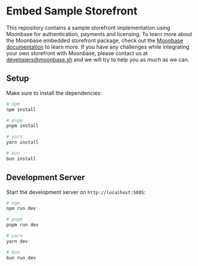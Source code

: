 # Embed Sample Storefront

This repository contains a sample storefront implementation using Moonbase for authentication, payments and licensing.
To learn more about the Moonbase embedded storefront package, check out the [Moonbase documentation](https://moonbase.sh/docs/storefronts/sdks/embed/) to learn more.
If you have any challenges while integrating your own storefront with Moonbase, please contact us at developers@moonbase.sh and we will try to help you as much as we can.

## Setup

Make sure to install the dependencies:

```bash
# npm
npm install

# pnpm
pnpm install

# yarn
yarn install

# bun
bun install
```

## Development Server

Start the development server on `http://localhost:5005`:

```bash
# npm
npm run dev

# pnpm
pnpm run dev

# yarn
yarn dev

# bun
bun run dev
```
